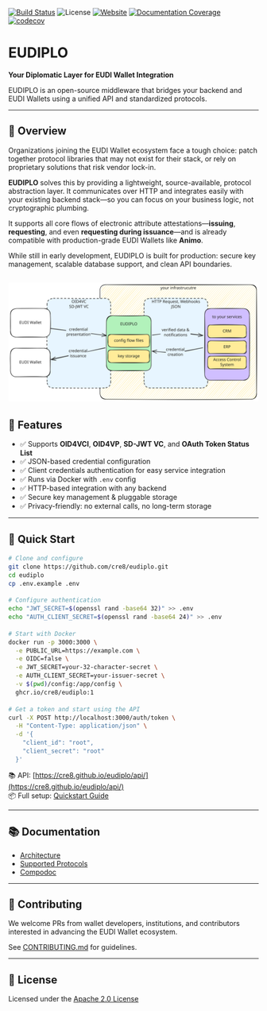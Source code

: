 [![Build Status](https://github.com/cre8/eudiplo/actions/workflows/ci-and-release.yml/badge.svg)](https://github.com/cre8/eudiplo/actions)
![License](https://img.shields.io/github/license/cre8/eudiplo)
[![Website](https://img.shields.io/badge/website-eudiplo-blue)](https://cre8.github.io/eudiplo/)
[![Documentation Coverage](https://cre8.github.io/eudiplo/compodoc/images/coverage-badge-documentation.svg)](https://cre8.github.io/eudiplo/compodoc/coverage.html)
[![codecov](https://codecov.io/github/cre8/eudiplo/graph/badge.svg?token=pt4TLHJYrO)](https://codecov.io/github/cre8/eudiplo)

# EUDIPLO

**Your Diplomatic Layer for EUDI Wallet Integration**

EUDIPLO is an open-source middleware that bridges your backend and EUDI Wallets
using a unified API and standardized protocols.

---

## 🧭 Overview

Organizations joining the EUDI Wallet ecosystem face a tough choice: patch
together protocol libraries that may not exist for their stack, or rely on
proprietary solutions that risk vendor lock-in.

**EUDIPLO** solves this by providing a lightweight, source-available, protocol
abstraction layer. It communicates over HTTP and integrates easily with your
existing backend stack—so you can focus on your business logic, not
cryptographic plumbing.

It supports all core flows of electronic attribute attestations—**issuing**,
**requesting**, and even **requesting during issuance**—and is already
compatible with production-grade EUDI Wallets like **Animo**.

While still in early development, EUDIPLO is built for production: secure key
management, scalable database support, and clean API boundaries.

## ![Overview](./docs/overview.excalidraw.svg)

## 🧩 Features

- ✅ Supports **OID4VCI**, **OID4VP**, **SD-JWT VC**, and **OAuth Token Status
  List**
- ✅ JSON-based credential configuration
- ✅ Client credentials authentication for easy service integration
- ✅ Runs via Docker with `.env` config
- ✅ HTTP-based integration with any backend
- ✅ Secure key management & pluggable storage
- ✅ Privacy-friendly: no external calls, no long-term storage

---

## 🚀 Quick Start

```bash
# Clone and configure
git clone https://github.com/cre8/eudiplo.git
cd eudiplo
cp .env.example .env

# Configure authentication
echo "JWT_SECRET=$(openssl rand -base64 32)" >> .env
echo "AUTH_CLIENT_SECRET=$(openssl rand -base64 24)" >> .env

# Start with Docker
docker run -p 3000:3000 \
  -e PUBLIC_URL=https://example.com \
  -e OIDC=false \
  -e JWT_SECRET=your-32-character-secret \
  -e AUTH_CLIENT_SECRET=your-issuer-secret \
  -v $(pwd)/config:/app/config \
  ghcr.io/cre8/eudiplo:1

# Get a token and start using the API
curl -X POST http://localhost:3000/auth/token \
  -H "Content-Type: application/json" \
  -d '{
    "client_id": "root",
    "client_secret": "root"
  }'
```

📚 API:
[https://cre8.github.io/eudiplo/api/](https://cre8.github.io/eudiplo/api/)  
📦 Full setup:
[Quickstart Guide](https://cre8.github.io/eudiplo/getting-started/quick-start/)

---

## 📚 Documentation

- [Architecture](https://cre8.github.io/eudiplo/architecture/overview/)
- [Supported Protocols](https://cre8.github.io/eudiplo/architecture/supported-protocols/)
- [Compodoc](https://cre8.github.io/eudiplo/compodoc/)

---

## 🤝 Contributing

We welcome PRs from wallet developers, institutions, and contributors interested
in advancing the EUDI Wallet ecosystem.

See [CONTRIBUTING.md](CONTRIBUTING.md) for guidelines.

---

## 📝 License

Licensed under the [Apache 2.0 License](LICENSE)
